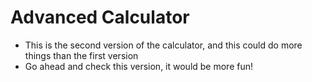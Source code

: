 # Advanced Calculator
- This is the second version of the calculator, and this could do more things than the first version
- Go ahead and check this version, it would be more fun!
